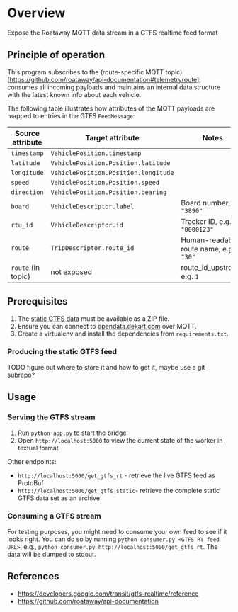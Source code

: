 # Overview
Expose the Roataway MQTT data stream in a GTFS realtime feed format

## Principle of operation
This program subscribes to the (route-specific MQTT topic)[https://github.com/roataway/api-documentation#telemetryroute],
consumes all incoming payloads and maintains an internal data structure with the latest known info about each vehicle.

The following table illustrates how attributes of the MQTT payloads are mapped to entries in the GTFS `FeedMessage`:

| Source attribute   | Target attribute                     | Notes                                  |
|--------------------|--------------------------------------|----------------------------------------|
| `timestamp`        | `VehiclePosition.timestamp`          |                                        |
| `latitude`         | `VehiclePosition.Position.latitude`  |                                        |
| `longitude`        | `VehiclePosition.Position.longitude` |                                        |
| `speed`            | `VehiclePosition.Position.speed`     |                                        |
| `direction`        | `VehiclePosition.Position.bearing`   |                                        |
| `board`            | `VehicleDescriptor.label`            | Board number, e.g. `"3890"`            |
| `rtu_id`           | `VehicleDescriptor.id`               | Tracker ID, e.g. `"0000123"`           |
| `route`            | `TripDescriptor.route_id`            | Human-readable route name, e.g. `"30"` |
| `route` (in topic) | not exposed                          | route_id_upstream, e.g. `1`            |


## Prerequisites

1. The [static GTFS data](https://github.com/roataway/gtfs-data) must be available as a ZIP file.
2. Ensure you can connect to [opendata.dekart.com](https://github.com/roataway/api-documentation) over MQTT.
3. Create a virtualenv and install the dependencies from `requirements.txt`.

### Producing the static GTFS feed

TODO figure out where to store it and how to get it, maybe use a git subrepo?


## Usage
### Serving the GTFS stream
1. Run `python app.py` to start the bridge
2. Open `http://localhost:5000` to view the current state of the worker in textual format

Other endpoints:
- `http://localhost:5000/get_gtfs_rt` - retrieve the live GTFS feed as ProtoBuf
- `http://localhost:5000/get_gtfs_static`- retrieve the complete static GTFS data set as an archive

### Consuming a GTFS stream
For testing purposes, you might need to consume your own feed to see if it looks right. You can do so by running
`python consumer.py <GTFS RT feed URL>`, e.g., `python consumer.py http://localhost:5000/get_gtfs_rt`. The data will
be dumped to stdout.


## References

- https://developers.google.com/transit/gtfs-realtime/reference
- https://github.com/roataway/api-documentation